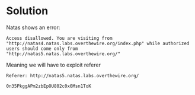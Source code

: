 # Solution
Natas shows an error:
```
Access disallowed. You are visiting from "http://natas4.natas.labs.overthewire.org/index.php" while authorized users should come only from "http://natas5.natas.labs.overthewire.org/"
```

Meaning we will have to exploit referer
```
Referer: http://natas5.natas.labs.overthewire.org/
```

```
0n35PkggAPm2zbEpOU802c0x0Msn1ToK
```